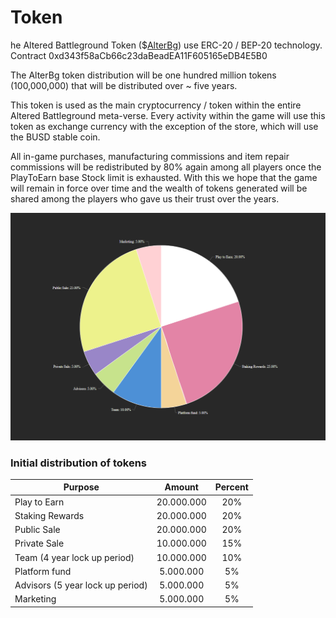 # Token

he Altered Battleground Token ($[AlterBg](https://bscscan.com/token/0xd343f58aCb66c23daBeadEA11F605165eDB4E5B0)) use ERC-20 / BEP-20 technology. Contract 0xd343f58aCb66c23daBeadEA11F605165eDB4E5B0

The AlterBg token distribution will be one hundred million tokens (100,000,000) that will be distributed over \~ five years.

This token is used as the main cryptocurrency / token within the entire Altered Battleground meta-verse. Every activity within the game will use this token as exchange currency with the exception of the store, which will use the BUSD stable coin.

All in-game purchases, manufacturing commissions and item repair commissions will be redistributed by 80% again among all players once the PlayToEarn base Stock limit is exhausted. With this we hope that the game will remain in force over time and the wealth of tokens generated will be shared among the players who gave us their trust over the years.

![](../../.gitbook/assets/allocate.png)

### Initial distribution of tokens

| Purpose                          |   Amount   | Percent |
| -------------------------------- | :--------: | :-----: |
| Play to Earn                     | 20.000.000 |   20%   |
| Staking Rewards                  | 20.000.000 |   20%   |
| Public Sale                      | 20.000.000 |   20%   |
| Private Sale                     | 10.000.000 |   15%   |
| Team (4 year lock up period)     | 10.000.000 |   10%   |
| Platform fund                    |  5.000.000 |    5%   |
| Advisors (5 year lock up period) |  5.000.000 |    5%   |
| Marketing                        |  5.000.000 |    5%   |

